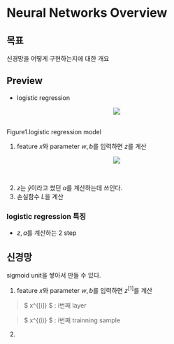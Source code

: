 # Neural Networks Overview

## 목표
신경망을 어떻게 구현하는지에 대한 개요

## Preview
* logistic regression

<p align="center"> <img src="images/logisticreg1.PNG"> </p> </br>
Figure1.logistic regression model

1. feature $x$와 parameter $w, b$를 입력하면 $z$를 계산

<p align="center"> <img src="images/logisticreg2.PNG"> </p> </br>

2. $z$는 $\hat{y}$이라고 썼던 $a$를 계산하는데 쓰인다.
3. 손실함수 $L$을 계산

### logistic regression 특징
- $z, a$를 계산하는 2 step

## 신경망
sigmoid unit을 쌓아서 만들 수 있다.

1. feature $x$와 parameter $w, b$를 입력하면 $z^{[1]}$를 계산
> $ x^{[i]} $ : i번째 layer

> $ x^{(i)} $ : i번째 trainning sample

2. 
